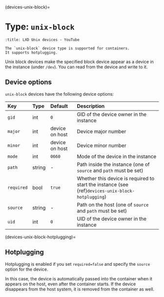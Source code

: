 (devices-unix-block)=
# Type: `unix-block`

```{youtube} https://www.youtube.com/watch?v=C2e3LD5wLI8
:title: LXD Unix devices - YouTube
```

```{note}
The `unix-block` device type is supported for containers.
It supports hotplugging.
```

Unix block devices make the specified block device appear as a device in the instance (under `/dev`).
You can read from the device and write to it.

## Device options

`unix-block` devices have the following device options:

Key         | Type      | Default           | Description
:--         | :--       | :--               | :--
`gid`       | int       | `0`               | GID of the device owner in the instance
`major`     | int       | device on host    | Device major number
`minor`     | int       | device on host    | Device minor number
`mode`      | int       | `0660`            | Mode of the device in the instance
`path`      | string    | -                 | Path inside the instance (one of `source` and `path` must be set)
`required`  | bool      | `true`            | Whether this device is required to start the instance (see {ref}`devices-unix-block-hotplugging`)
`source`    | string    | -                 | Path on the host (one of `source` and `path` must be set)
`uid`       | int       | `0`               | UID of the device owner in the instance

(devices-unix-block-hotplugging)=
## Hotplugging

Hotplugging is enabled if you set `required=false` and specify the `source` option for the device.

In this case, the device is automatically passed into the container when it appears on the host, even after the container starts.
If the device disappears from the host system, it is removed from the container as well.
